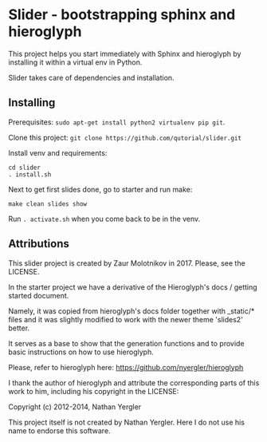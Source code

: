 # Slider - bootstrapping sphinx and hieroglyph

This project helps you start immediately with Sphinx and 
hieroglyph by installing it within a virtual env in Python.

Slider takes care of dependencies and installation.

## Installing

Prerequisites: `sudo apt-get install python2 virtualenv pip git`.

Clone this project:
```git clone https://github.com/qutorial/slider.git```

Install venv and requirements: 
```
cd slider
. install.sh
```


Next to get first slides done, go to starter and run make:

```
make clean slides show
```


Run `. activate.sh` when you come back to be in the venv.


## Attributions

This slider project is created by Zaur Molotnikov in 2017.
Please, see the LICENSE.


In the starter project we have a derivative of the
Hieroglyph's docs / getting started document.

Namely, it was copied from hieroglyph's docs folder
together with _static/* files and it was slightly modified 
to work with the newer theme 'slides2' better.

It serves as a base to show that the generation
functions and to provide basic instructions 
on how to use hieroglyph.

Please, refer to hieroglyph here: 
https://github.com/nyergler/hieroglyph

I thank the author of hieroglyph and attribute
the corresponding parts of this work to him, including his
copyright in the LICENSE:

Copyright (c) 2012-2014, Nathan Yergler

This project itself is not created by Nathan Yergler.
Here I do not use his name to endorse this software.

